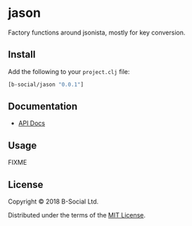 # jason

Factory functions around jsonista, mostly for key conversion.

## Install

Add the following to your `project.clj` file:

```clj
[b-social/jason "0.0.1"]
```

## Documentation

* [API Docs](http://b-social.github.io/jason)

## Usage

FIXME

## License

Copyright © 2018 B-Social Ltd.

Distributed under the terms of the 
[MIT License](http://opensource.org/licenses/MIT).
